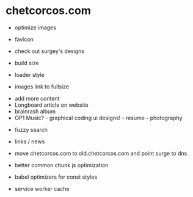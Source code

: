 # chetcorcos.com

- optimize images

* favicon
* check out surgey's designs

* build size
* loader style

* images link to fullsize

- add more content
- Longboard article on website
- brainrash album
- OP1 Music? - graphical coding ui designs! - resume - photography

* fuzzy search
* links / news

* move chetcorcos.com to old.chetcorcos.com and point surge to dns

* better common chunk js optimization
* babel optimizers for const styles
* service worker cache
